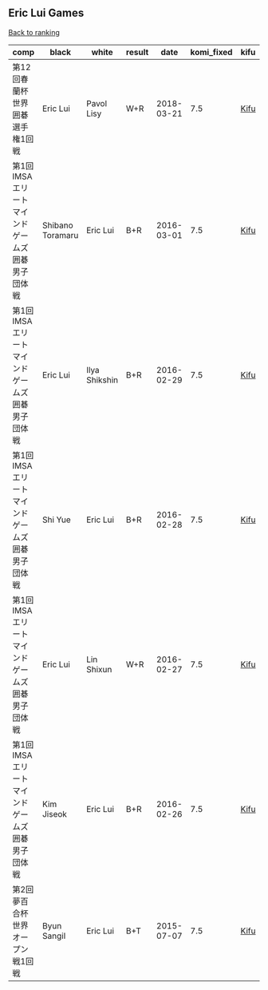 ## Eric Lui Games

[Back to ranking](index.md)




| **comp** | **black** | **white** | **result** | **date** | **komi_fixed** | **kifu** | 
| --- | --- | --- | --- | --- | --- | --- |
| 第12回春蘭杯世界囲碁選手権1回戦 | Eric Lui | Pavol Lisy | W+R | 2018-03-21 | 7.5 | [Kifu](https://kifudepot.net/kifucontents.php?id=U004ZAu7EerSGsNWv5aOIw%3D%3D) | 
| 第1回IMSAエリートマインドゲームズ囲碁男子団体戦 | Shibano Toramaru | Eric Lui | B+R | 2016-03-01 | 7.5 | [Kifu](https://kifudepot.net/kifucontents.php?id=%2F8jtVeNfR64kVMbXeimceg%3D%3D) | 
| 第1回IMSAエリートマインドゲームズ囲碁男子団体戦 | Eric Lui | Ilya Shikshin | B+R | 2016-02-29 | 7.5 | [Kifu](https://kifudepot.net/kifucontents.php?id=8jylNzItcUC%2FNRuMngjH2g%3D%3D) | 
| 第1回IMSAエリートマインドゲームズ囲碁男子団体戦 | Shi Yue | Eric Lui | B+R | 2016-02-28 | 7.5 | [Kifu](https://kifudepot.net/kifucontents.php?id=wZgtDYJEFAKJ%2BnmvBV%2Bwpw%3D%3D) | 
| 第1回IMSAエリートマインドゲームズ囲碁男子団体戦 | Eric Lui | Lin Shixun | W+R | 2016-02-27 | 7.5 | [Kifu](https://kifudepot.net/kifucontents.php?id=eD2io3y3rfl6x8c%2B1L32ZQ%3D%3D) | 
| 第1回IMSAエリートマインドゲームズ囲碁男子団体戦 | Kim Jiseok | Eric Lui | B+R | 2016-02-26 | 7.5 | [Kifu](https://kifudepot.net/kifucontents.php?id=j%2Fap8Q%2FJkIM7oWXdzPs19A%3D%3D) | 
| 第2回夢百合杯世界オープン戦1回戦 | Byun Sangil | Eric Lui | B+T | 2015-07-07 | 7.5 | [Kifu](https://kifudepot.net/kifucontents.php?id=I41K7%2FzUaCbWc%2BhbWvXqbg%3D%3D) |





